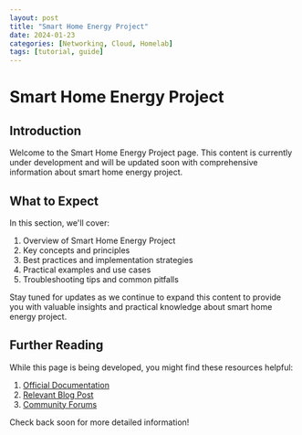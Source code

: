 ```yaml
---
layout: post
title: "Smart Home Energy Project"
date: 2024-01-23
categories: [Networking, Cloud, Homelab]
tags: [tutorial, guide]
---
```


# Smart Home Energy Project

## Introduction

Welcome to the Smart Home Energy Project page. This content is currently under development and will be updated soon with comprehensive information about smart home energy project.

## What to Expect

In this section, we'll cover:

1. Overview of Smart Home Energy Project
2. Key concepts and principles
3. Best practices and implementation strategies
4. Practical examples and use cases
5. Troubleshooting tips and common pitfalls

Stay tuned for updates as we continue to expand this content to provide you with valuable insights and practical knowledge about smart home energy project.

## Further Reading

While this page is being developed, you might find these resources helpful:

1. [Official Documentation](https://example.com)
2. [Relevant Blog Post](https://example.com/blog)
3. [Community Forums](https://example.com/forum)

Check back soon for more detailed information!
